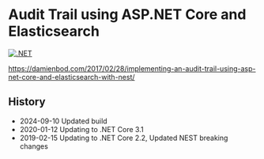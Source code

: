 
# Audit Trail using ASP.NET Core and Elasticsearch 

[![.NET](https://github.com/damienbod/AspNetCoreElasticsearchAuditTrail/actions/workflows/dotnet.yml/badge.svg)](https://github.com/damienbod/AspNetCoreElasticsearchAuditTrail/actions/workflows/dotnet.yml)

https://damienbod.com/2017/02/28/implementing-an-audit-trail-using-asp-net-core-and-elasticsearch-with-nest/

## History

- 2024-09-10 Updated build
- 2020-01-12 Updating to .NET Core 3.1
- 2019-02-15 Updating to .NET Core 2.2, Updated NEST breaking changes